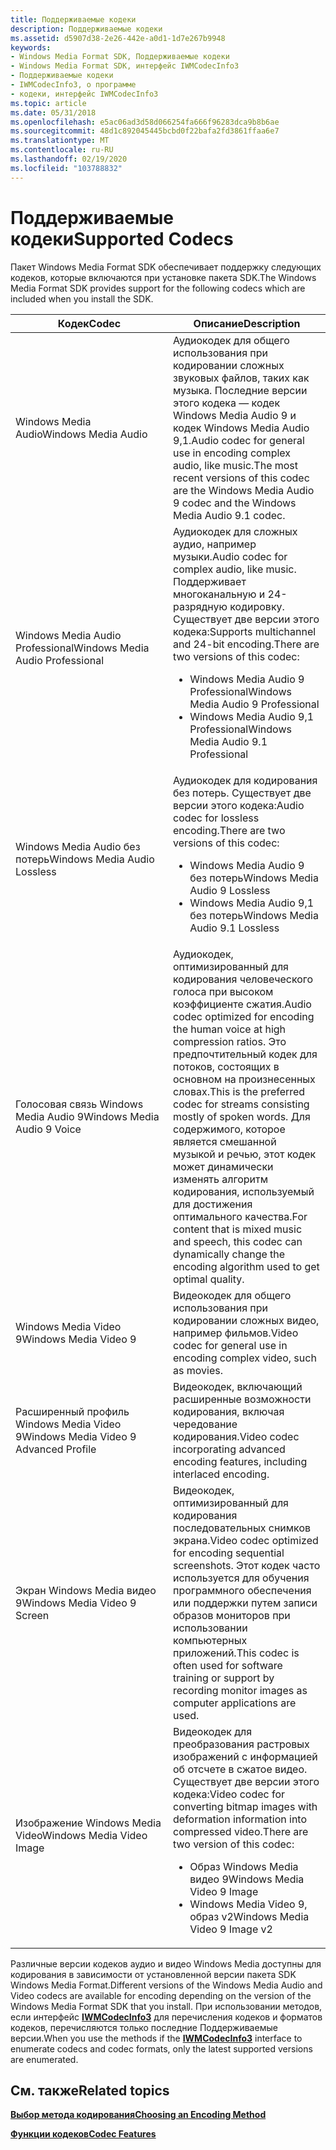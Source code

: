 ```yaml
---
title: Поддерживаемые кодеки
description: Поддерживаемые кодеки
ms.assetid: d5907d38-2e26-442e-a0d1-1d7e267b9948
keywords:
- Windows Media Format SDK, Поддерживаемые кодеки
- Windows Media Format SDK, интерфейс IWMCodecInfo3
- Поддерживаемые кодеки
- IWMCodecInfo3, о программе
- кодеки, интерфейс IWMCodecInfo3
ms.topic: article
ms.date: 05/31/2018
ms.openlocfilehash: e5ac06ad3d58d066254fa666f96283dca9b8b6ae
ms.sourcegitcommit: 48d1c892045445bcbd0f22bafa2fd3861ffaa6e7
ms.translationtype: MT
ms.contentlocale: ru-RU
ms.lasthandoff: 02/19/2020
ms.locfileid: "103788832"
---
```

# <a name="supported-codecs"></a><span data-ttu-id="02a05-108">Поддерживаемые кодеки</span><span class="sxs-lookup"><span data-stu-id="02a05-108">Supported Codecs</span></span>

<span data-ttu-id="02a05-109">Пакет Windows Media Format SDK обеспечивает поддержку следующих кодеков, которые включаются при установке пакета SDK.</span><span class="sxs-lookup"><span data-stu-id="02a05-109">The Windows Media Format SDK provides support for the following codecs which are included when you install the SDK.</span></span>



<table>
<colgroup>
<col style="width: 50%" />
<col style="width: 50%" />
</colgroup>
<thead>
<tr class="header">
<th><span data-ttu-id="02a05-110">Кодек</span><span class="sxs-lookup"><span data-stu-id="02a05-110">Codec</span></span></th>
<th><span data-ttu-id="02a05-111">Описание</span><span class="sxs-lookup"><span data-stu-id="02a05-111">Description</span></span></th>
</tr>
</thead>
<tbody>
<tr class="odd">
<td><span data-ttu-id="02a05-112">Windows Media Audio</span><span class="sxs-lookup"><span data-stu-id="02a05-112">Windows Media Audio</span></span></td>
<td><span data-ttu-id="02a05-113">Аудиокодек для общего использования при кодировании сложных звуковых файлов, таких как музыка. Последние версии этого кодека — кодек Windows Media Audio 9 и кодек Windows Media Audio 9,1.</span><span class="sxs-lookup"><span data-stu-id="02a05-113">Audio codec for general use in encoding complex audio, like music.The most recent versions of this codec are the Windows Media Audio 9 codec and the Windows Media Audio 9.1 codec.</span></span><br/></td>
</tr>
<tr class="even">
<td><span data-ttu-id="02a05-114">Windows Media Audio Professional</span><span class="sxs-lookup"><span data-stu-id="02a05-114">Windows Media Audio Professional</span></span></td>
<td><span data-ttu-id="02a05-115">Аудиокодек для сложных аудио, например музыки.</span><span class="sxs-lookup"><span data-stu-id="02a05-115">Audio codec for complex audio, like music.</span></span> <span data-ttu-id="02a05-116">Поддерживает многоканальную и 24-разрядную кодировку. Существует две версии этого кодека:</span><span class="sxs-lookup"><span data-stu-id="02a05-116">Supports multichannel and 24-bit encoding.There are two versions of this codec:</span></span><br/>
<ul>
<li><span data-ttu-id="02a05-117">Windows Media Audio 9 Professional</span><span class="sxs-lookup"><span data-stu-id="02a05-117">Windows Media Audio 9 Professional</span></span></li>
<li><span data-ttu-id="02a05-118">Windows Media Audio 9,1 Professional</span><span class="sxs-lookup"><span data-stu-id="02a05-118">Windows Media Audio 9.1 Professional</span></span></li>
</ul></td>
</tr>
<tr class="odd">
<td><span data-ttu-id="02a05-119">Windows Media Audio без потерь</span><span class="sxs-lookup"><span data-stu-id="02a05-119">Windows Media Audio Lossless</span></span></td>
<td><span data-ttu-id="02a05-120">Аудиокодек для кодирования без потерь. Существует две версии этого кодека:</span><span class="sxs-lookup"><span data-stu-id="02a05-120">Audio codec for lossless encoding.There are two versions of this codec:</span></span><br/>
<ul>
<li><span data-ttu-id="02a05-121">Windows Media Audio 9 без потерь</span><span class="sxs-lookup"><span data-stu-id="02a05-121">Windows Media Audio 9 Lossless</span></span></li>
<li><span data-ttu-id="02a05-122">Windows Media Audio 9,1 без потерь</span><span class="sxs-lookup"><span data-stu-id="02a05-122">Windows Media Audio 9.1 Lossless</span></span></li>
</ul></td>
</tr>
<tr class="even">
<td><span data-ttu-id="02a05-123">Голосовая связь Windows Media Audio 9</span><span class="sxs-lookup"><span data-stu-id="02a05-123">Windows Media Audio 9 Voice</span></span></td>
<td><span data-ttu-id="02a05-124">Аудиокодек, оптимизированный для кодирования человеческого голоса при высоком коэффициенте сжатия.</span><span class="sxs-lookup"><span data-stu-id="02a05-124">Audio codec optimized for encoding the human voice at high compression ratios.</span></span> <span data-ttu-id="02a05-125">Это предпочтительный кодек для потоков, состоящих в основном на произнесенных словах.</span><span class="sxs-lookup"><span data-stu-id="02a05-125">This is the preferred codec for streams consisting mostly of spoken words.</span></span> <span data-ttu-id="02a05-126">Для содержимого, которое является смешанной музыкой и речью, этот кодек может динамически изменять алгоритм кодирования, используемый для достижения оптимального качества.</span><span class="sxs-lookup"><span data-stu-id="02a05-126">For content that is mixed music and speech, this codec can dynamically change the encoding algorithm used to get optimal quality.</span></span></td>
</tr>
<tr class="odd">
<td><span data-ttu-id="02a05-127">Windows Media Video 9</span><span class="sxs-lookup"><span data-stu-id="02a05-127">Windows Media Video 9</span></span></td>
<td><span data-ttu-id="02a05-128">Видеокодек для общего использования при кодировании сложных видео, например фильмов.</span><span class="sxs-lookup"><span data-stu-id="02a05-128">Video codec for general use in encoding complex video, such as movies.</span></span></td>
</tr>
<tr class="even">
<td><span data-ttu-id="02a05-129">Расширенный профиль Windows Media Video 9</span><span class="sxs-lookup"><span data-stu-id="02a05-129">Windows Media Video 9 Advanced Profile</span></span></td>
<td><span data-ttu-id="02a05-130">Видеокодек, включающий расширенные возможности кодирования, включая чередование кодирования.</span><span class="sxs-lookup"><span data-stu-id="02a05-130">Video codec incorporating advanced encoding features, including interlaced encoding.</span></span></td>
</tr>
<tr class="odd">
<td><span data-ttu-id="02a05-131">Экран Windows Media видео 9</span><span class="sxs-lookup"><span data-stu-id="02a05-131">Windows Media Video 9 Screen</span></span></td>
<td><span data-ttu-id="02a05-132">Видеокодек, оптимизированный для кодирования последовательных снимков экрана.</span><span class="sxs-lookup"><span data-stu-id="02a05-132">Video codec optimized for encoding sequential screenshots.</span></span> <span data-ttu-id="02a05-133">Этот кодек часто используется для обучения программного обеспечения или поддержки путем записи образов мониторов при использовании компьютерных приложений.</span><span class="sxs-lookup"><span data-stu-id="02a05-133">This codec is often used for software training or support by recording monitor images as computer applications are used.</span></span></td>
</tr>
<tr class="even">
<td><span data-ttu-id="02a05-134">Изображение Windows Media Video</span><span class="sxs-lookup"><span data-stu-id="02a05-134">Windows Media Video Image</span></span></td>
<td><span data-ttu-id="02a05-135">Видеокодек для преобразования растровых изображений с информацией об отсчете в сжатое видео. Существует две версии этого кодека:</span><span class="sxs-lookup"><span data-stu-id="02a05-135">Video codec for converting bitmap images with deformation information into compressed video.There are two version of this codec:</span></span><br/>
<ul>
<li><span data-ttu-id="02a05-136">Образ Windows Media видео 9</span><span class="sxs-lookup"><span data-stu-id="02a05-136">Windows Media Video 9 Image</span></span></li>
<li><span data-ttu-id="02a05-137">Windows Media Video 9, образ v2</span><span class="sxs-lookup"><span data-stu-id="02a05-137">Windows Media Video 9 Image v2</span></span></li>
</ul></td>
</tr>
</tbody>
</table>



 

<span data-ttu-id="02a05-138">Различные версии кодеков аудио и видео Windows Media доступны для кодирования в зависимости от установленной версии пакета SDK Windows Media Format.</span><span class="sxs-lookup"><span data-stu-id="02a05-138">Different versions of the Windows Media Audio and Video codecs are available for encoding depending on the version of the Windows Media Format SDK that you install.</span></span> <span data-ttu-id="02a05-139">При использовании методов, если интерфейс [**IWMCodecInfo3**](/previous-versions/windows/desktop/api/wmsdkidl/nn-wmsdkidl-iwmcodecinfo3) для перечисления кодеков и форматов кодеков, перечисляются только последние Поддерживаемые версии.</span><span class="sxs-lookup"><span data-stu-id="02a05-139">When you use the methods if the [**IWMCodecInfo3**](/previous-versions/windows/desktop/api/wmsdkidl/nn-wmsdkidl-iwmcodecinfo3) interface to enumerate codecs and codec formats, only the latest supported versions are enumerated.</span></span>

## <a name="related-topics"></a><span data-ttu-id="02a05-140">См. также</span><span class="sxs-lookup"><span data-stu-id="02a05-140">Related topics</span></span>

<dl> <dt>

[<span data-ttu-id="02a05-141">**Выбор метода кодирования**</span><span class="sxs-lookup"><span data-stu-id="02a05-141">**Choosing an Encoding Method**</span></span>](choosing-an-encoding-method.md)
</dt> <dt>

[<span data-ttu-id="02a05-142">**Функции кодеков**</span><span class="sxs-lookup"><span data-stu-id="02a05-142">**Codec Features**</span></span>](codec-features.md)
</dt> </dl>

 

 





